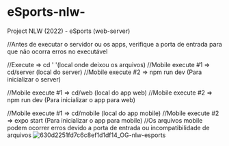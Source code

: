 # eSports-nlw-
Project NLW (2022) - eSports (web-server)

//Antes de executar o servidor ou os apps, verifique a porta de entrada para que não ocorra erros no executável

//Execute => cd ' '(local onde deixou os arquivos)
//Mobile execute #1 => cd/server (local do server)
//Mobile execute #2 => npm run dev (Para inicializar o server)

//Mobile execute #1 => cd/web (local do app web)
//Mobile execute #2 => npm run dev (Para inicializar o app para web)

//Mobile execute #1 => cd/mobile (local do app mobile)
//Mobile execute #2 => expo start (Para inicializar o app para mobile)
//Os arquivos mobile podem ocorrer erros devido a porta de entrada ou incompatibilidade de arquivos
![630d2251fd7c6c8ef1d1df14_OG-nlw-esports](https://user-images.githubusercontent.com/110070861/196307612-99412452-4eba-4a09-ac1a-3a92d4a8d18f.jpg)

